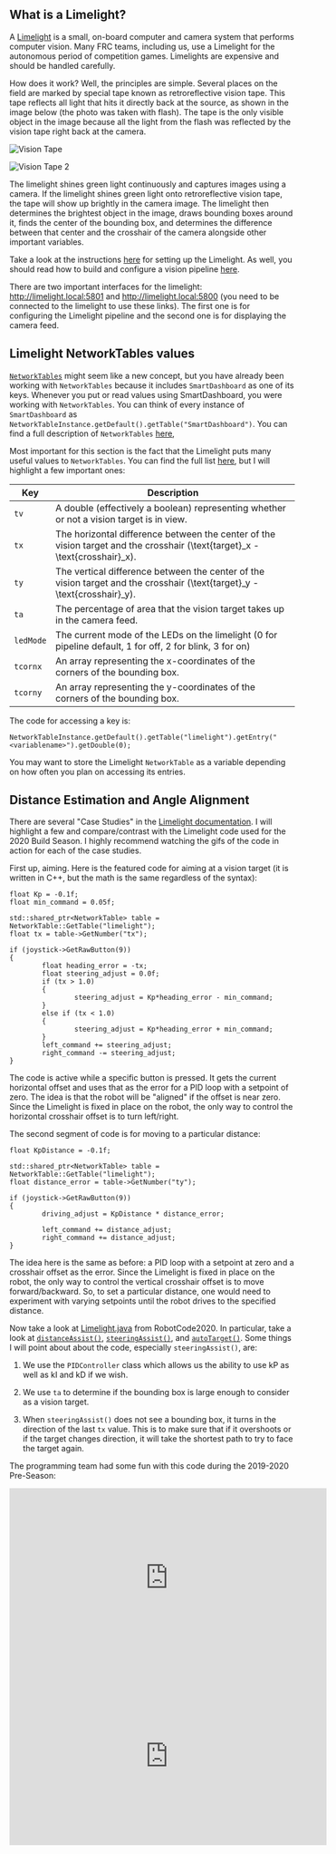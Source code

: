 ## What is a Limelight?
A [Limelight](https://andymark-weblinc.netdna-ssl.com/product_images/limelight-2-plus/5e15fe1480289d6162f285cd/zoom.jpg?c=1578499604) is a small, on-board computer and camera system that performs computer vision. Many FRC teams, including us, use a Limelight for the autonomous period of competition games. Limelights are expensive and should be handled carefully.

How does it work? Well, the principles are simple. Several places on the field are marked by special tape known as retroreflective vision tape. This tape reflects all light that hits it directly back at the source, as shown in the image below (the photo was taken with flash). The tape is the only visible object in the image because all the light from the flash was reflected by the vision tape right back at the camera.

![Vision Tape](vision_tape.JPG)

![Vision Tape 2](vision_tape2.JPG)

The limelight shines green light continuously and captures images using a camera. If the limelight shines green light onto retroreflective vision tape, the tape will show up brightly in the camera image. The limelight then determines the brightest object in the image, draws bounding boxes around it, finds the center of the bounding box, and determines the difference between that center and the crosshair of the camera alongside other important variables.

Take a look at the instructions [here](https://docs.limelightvision.io/en/latest/getting_started.html) for setting up the Limelight. As well, you should read how to build and configure a vision pipeline [here](https://docs.limelightvision.io/en/latest/vision_pipeline_tuning.html).

There are two important interfaces for the limelight: http://limelight.local:5801 and http://limelight.local:5800 (you need to be connected to the limelight to use these links). The first one is for configuring the Limelight pipeline and the second one is for displaying the camera feed.

## Limelight NetworkTables values
[`NetworkTables`](https://first.wpi.edu/FRC/roborio/release/docs/java/edu/wpi/first/networktables/NetworkTable.html) might seem like a new concept, but you have already been working with `NetworkTables` because it includes `SmartDashboard` as one of its keys. Whenever you put or read values using SmartDashboard, you were working with `NetworkTables`. You can think of every instance of `SmartDashboard` as `NetworkTableInstance.getDefault().getTable("SmartDashboard")`. You can find a full description of `NetworkTables` [here](https://docs.wpilib.org/en/stable/docs/software/networktables/index.html?highlight=networktables),

Most important for this section is the fact that the Limelight puts many useful values to `NetworkTables`. You can find the full list [here](https://docs.limelightvision.io/en/latest/networktables_api.html), but I will highlight a few important ones:

Key | Description
----| -----------
`tv`  | A double (effectively a boolean) representing whether or not a vision target is in view.
`tx`  | The horizontal difference between the center of the vision target and the crosshair \(\text{target}_x - \text{crosshair}_x\).
`ty`  | The vertical difference between the center of the vision target and the crosshair \(\text{target}_y - \text{crosshair}_y\).
`ta`  | The percentage of area that the vision target takes up in the camera feed.
`ledMode` | The current mode of the LEDs on the limelight (0 for pipeline default, 1 for off, 2 for blink, 3 for on)
`tcornx` | An array representing the x-coordinates of the corners of the bounding box.
`tcorny` | An array representing the y-coordinates of the corners of the bounding box.

The code for accessing a key is:

```
NetworkTableInstance.getDefault().getTable("limelight").getEntry("<variablename>").getDouble(0);
```

You may want to store the Limelight `NetworkTable` as a variable depending on how often you plan on accessing its entries.

## Distance Estimation and Angle Alignment
There are several "Case Studies" in the [Limelight documentation](https://docs.limelightvision.io/en/latest). I will highlight a few and compare/contrast with the Limelight code used for the 2020 Build Season. I highly recommend watching the gifs of the code in action for each of the case studies.

First up, aiming. Here is the featured code for aiming at a vision target (it is written in C++, but the math is the same regardless of the syntax):
```
float Kp = -0.1f;
float min_command = 0.05f;

std::shared_ptr<NetworkTable> table = NetworkTable::GetTable("limelight");
float tx = table->GetNumber("tx");

if (joystick->GetRawButton(9))
{
        float heading_error = -tx;
        float steering_adjust = 0.0f;
        if (tx > 1.0)
        {
                steering_adjust = Kp*heading_error - min_command;
        }
        else if (tx < 1.0)
        {
                steering_adjust = Kp*heading_error + min_command;
        }
        left_command += steering_adjust;
        right_command -= steering_adjust;
}
```

The code is active while a specific button is pressed. It gets the current horizontal offset and uses that as the error for a PID loop with a setpoint of zero. The idea is that the robot will be "aligned" if the offset is near zero. Since the Limelight is fixed in place on the robot, the only way to control the horizontal crosshair offset is to turn left/right.

The second segment of code is for moving to a particular distance:

```
float KpDistance = -0.1f;

std::shared_ptr<NetworkTable> table = NetworkTable::GetTable("limelight");
float distance_error = table->GetNumber("ty");

if (joystick->GetRawButton(9))
{
        driving_adjust = KpDistance * distance_error;

        left_command += distance_adjust;
        right_command += distance_adjust;
}
```

The idea here is the same as before: a PID loop with a setpoint at zero and a crosshair offset as the error. Since the Limelight is fixed in place on the robot, the only way to control the vertical crosshair offset is to move forward/backward. So, to set a particular distance, one would need to experiment with varying setpoints until the robot drives to the specified distance.

Now take a look at [Limelight.java](https://github.com/DeepBlueRobotics/RobotCode2020/blob/unifiedcode/src/main/java/org/team199/lib/Limelight.java) from RobotCode2020. In particular, take a look at [`distanceAssist()`](https://github.com/DeepBlueRobotics/RobotCode2020/blob/unifiedcode/src/main/java/org/team199/lib/Limelight.java#L111), [`steeringAssist()`](https://github.com/DeepBlueRobotics/RobotCode2020/blob/unifiedcode/src/main/java/org/team199/lib/Limelight.java#L127), and [`autoTarget()`](https://github.com/DeepBlueRobotics/RobotCode2020/blob/unifiedcode/src/main/java/org/team199/lib/Limelight.java#L172). Some things I will point about about the code, especially `steeringAssist()`, are:

1. We use the `PIDController` class which allows us the ability to use kP as well as kI and kD if we wish.

2. We use `ta` to determine if the bounding box is large enough to consider as a vision target.

3. When `steeringAssist()` does not see a bounding box, it turns in the direction of the last `tx` value. This is to make sure that if it overshoots or if the target changes direction, it will take the shortest path to try to face the target again.

The programming team had some fun with this code during the 2019-2020 Pre-Season:

<iframe width="560" height="315" src="https://www.youtube.com/embed/TjksUg227QQ" frameborder="0" allow="accelerometer; autoplay; encrypted-media; gyroscope; picture-in-picture" allowfullscreen></iframe>

<iframe width="560" height="315" src="https://www.youtube.com/embed/cFZtFT6d0g0" frameborder="0" allow="accelerometer; autoplay; encrypted-media; gyroscope; picture-in-picture" allowfullscreen></iframe>